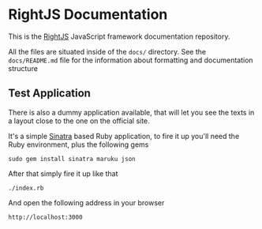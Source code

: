 # RightJS Documentation

This is the [RightJS](http://rightjs.org) JavaScript framework documentation
repository.

All the files are situated inside of the `docs/` directory. See the `docs/README.md`
file for the information about formatting and documentation structure

## Test Application

There is also a dummy application available, that will let you see the
texts in a layout close to the one on the official site.

It's a simple [Sinatra](http://www.sinatrarb.com) based Ruby application,
to fire it up you'll need the Ruby environment, plus the following gems

    sudo gem install sinatra maruku json

After that simply fire it up like that

    ./index.rb

And open the following address in your browser

    http://localhost:3000



